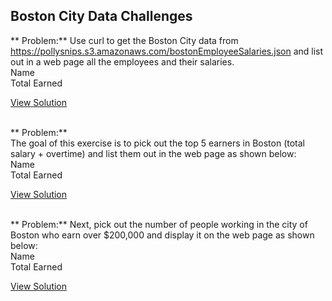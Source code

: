 ## Boston City Data Challenges


** Problem:** 
Use curl to get the Boston City data from https://pollysnips.s3.amazonaws.com/bostonEmployeeSalaries.json and list out in a web page all the employees and their salaries.     
Name     
Total Earned 
  
[View Solution](https://github.com/mionova/JavaScript-Playground/blob/main/small-projects/boston-city-data/index.html)   
&nbsp;  

** Problem:**  
The goal of this exercise is to pick out the top 5 earners in Boston (total salary + overtime) and list them out in the web page as shown below:     
Name     
Total Earned
  
[View Solution](https://github.com/mionova/JavaScript-Playground/blob/main/small-projects/boston-city-data/index1.html)   
&nbsp;  

** Problem:**
Next, pick out the number of people working in the city of Boston who earn over $200,000 and display it on the web page as shown below:      
Name     
Total Earned 
  
[View Solution](https://github.com/mionova/JavaScript-Playground/blob/main/small-projects/boston-city-data/index2.html)   
&nbsp;  

